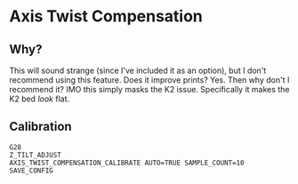 # Axis Twist Compensation

## Why?

This will sound strange (since I've included it as an option), but I don't recommend using this feature.  Does it improve prints?  Yes.  Then why don't I recommend it?  IMO this simply masks the K2 issue.  Specifically it makes the K2 bed _look_ flat.

## Calibration

```gcode
G28
Z_TILT_ADJUST
AXIS_TWIST_COMPENSATION_CALIBRATE AUTO=TRUE SAMPLE_COUNT=10
SAVE_CONFIG
```
